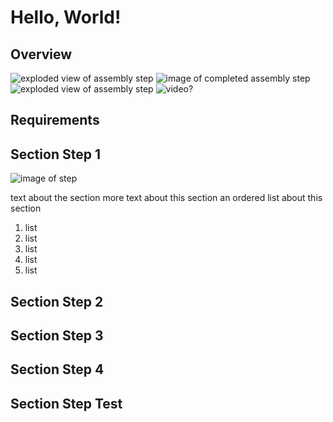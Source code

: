 # Hello, World!
## Overview
![exploded view of assembly step](http://placehold.it/200x200)  ![image of completed assembly step](http://placehold.it/200x200) ![exploded view of assembly step](http://placehold.it/200x200) ![video?](http://placehold.it/200x200)

## Requirements
## Section Step 1
![image of step](http://placehold.it/400x400)

text about the section
more text about this section
an ordered list about this section
1. list
2. list
3. list
4. list
5. list

## Section Step 2
## Section Step 3
## Section Step 4

## Section Step Test
